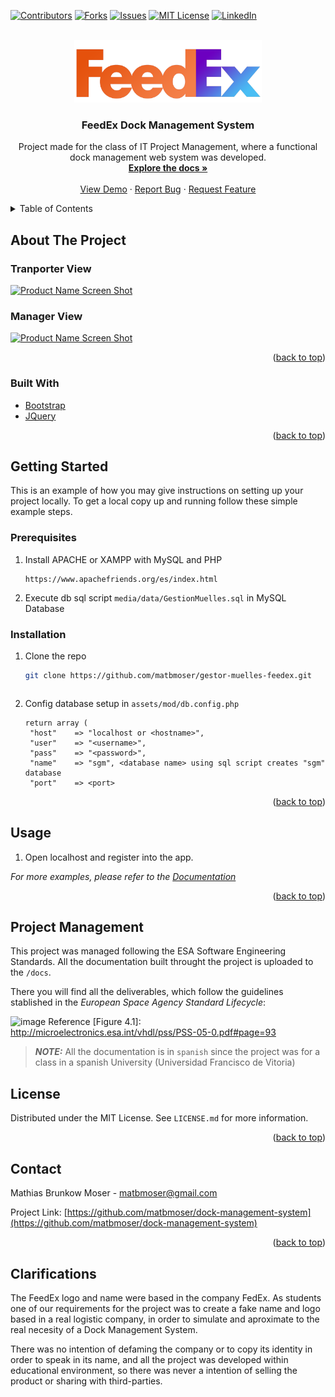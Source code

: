 <div id="top"></div>
<!--
*** Thanks for checking out the Best-README-Template. If you have a suggestion
*** that would make this better, please fork the repo and create a pull request
*** or simply open an issue with the tag "enhancement".
*** Don't forget to give the project a star!
*** Thanks again! Now go create something AMAZING! :D
-->



<!-- PROJECT SHIELDS -->
<!--
*** I'm using markdown "reference style" links for readability.
*** Reference links are enclosed in brackets [ ] instead of parentheses ( ).
*** See the bottom of this document for the declaration of the reference variables
*** for contributors-url, forks-url, etc. This is an optional, concise syntax you may use.
*** https://www.markdownguide.org/basic-syntax/#reference-style-links
-->
[![Contributors][contributors-shield]][contributors-url]
[![Forks][forks-shield]][forks-url]
[![Issues][issues-shield]][issues-url]
[![MIT License][license-shield]][license-url]
[![LinkedIn][linkedin-shield]][linkedin-url]



<!-- PROJECT LOGO -->
<br />
<div align="center">
  <a href="https://github.com/matbmoser/dock-management-system">
    <img src="media/img/feedex.png" alt="Logo" width="300" height="100">
  </a>

<h3 align="center">FeedEx Dock Management System</h3>

  <p align="center">
    Project made for the class of IT Project Management, where a functional dock management web system was developed.
    <br />
    <a href="https://github.com/matbmoser/dock-management-system"><strong>Explore the docs »</strong></a>
    <br />
    <br />
    <a href="https://github.com/matbmoser/dock-management-system">View Demo</a>
    ·
    <a href="https://github.com/matbmoser/dock-management-system/issues">Report Bug</a>
    ·
    <a href="https://github.com/matbmoser/dock-management-system/issues">Request Feature</a>
  </p>
</div>



<!-- TABLE OF CONTENTS -->
<details>
  <summary>Table of Contents</summary>
  <ol>
    <li>
      <a href="#about-the-project">About The Project</a>
      <ul>
        <li><a href="#built-with">Built With</a></li>
      </ul>
    </li>
    <li>
      <a href="#getting-started">Getting Started</a>
      <ul>
        <li><a href="#prerequisites">Prerequisites</a></li>
        <li><a href="#installation">Installation</a></li>
      </ul>
    </li>
    <li><a href="#license">License</a></li>
    <li><a href="#contact">Contact</a></li>
    <li><a href="#acknowledgments">Acknowledgments</a></li>
  </ol>
</details>



<!-- ABOUT THE PROJECT -->
## About The Project
### Tranporter View

[![Product Name Screen Shot][product-screenshot]]()

### Manager View

[![Product Name Screen Shot][product-screenshot2]]()

<p align="right">(<a href="#top">back to top</a>)</p>



### Built With

* [Bootstrap](https://getbootstrap.com)
* [JQuery](https://jquery.com)

<p align="right">(<a href="#top">back to top</a>)</p>



<!-- GETTING STARTED -->
## Getting Started

This is an example of how you may give instructions on setting up your project locally.
To get a local copy up and running follow these simple example steps.

### Prerequisites

1. Install APACHE or XAMPP with MySQL and PHP
   ```
   https://www.apachefriends.org/es/index.html

2. Execute db sql script `media/data/GestionMuelles.sql` in MySQL Database

### Installation

1. Clone the repo
   ```sh
   git clone https://github.com/matbmoser/gestor-muelles-feedex.git
   ```

   ```
2. Config database setup in `assets/mod/db.config.php`
   ```
   return array (
    "host"    => "localhost or <hostname>",
    "user"    => "<username>",
    "pass"    => "<password>",
    "name"    => "sgm", <database name> using sql script creates "sgm" database
    "port"    => <port>
   ```

<p align="right">(<a href="#top">back to top</a>)</p>



<!-- USAGE EXAMPLES -->
## Usage

1. Open localhost and register into the app.

_For more examples, please refer to the [Documentation](https://example.com)_

<p align="right">(<a href="#top">back to top</a>)</p>


## Project Management
This project was managed following the ESA Software Engineering Standards.
All the documentation built throught the project is uploaded to the `/docs`.

There you will find all the deliverables, which follow the guidelines stablished in the *European Space Agency Standard Lifecycle*:  

![image](https://user-images.githubusercontent.com/71728767/203662722-f6aea22f-d920-4083-88ad-979d730a56e2.png)
Reference [Figure 4.1]: http://microelectronics.esa.int/vhdl/pss/PSS-05-0.pdf#page=93

> **_NOTE:_**  All the documentation is in `spanish` since the project was for a class in a spanish University (Universidad Francisco de Vitoria)


<!-- LICENSE -->
## License

Distributed under the MIT License. See `LICENSE.md` for more information.

<p align="right">(<a href="#top">back to top</a>)</p>



<!-- CONTACT -->
## Contact

Mathias Brunkow Moser - matbmoser@gmail.com

Project Link: [https://github.com/matbmoser/dock-management-system](https://github.com/matbmoser/dock-management-system)

<p align="right">(<a href="#top">back to top</a>)</p>



## Clarifications
The FeedEx logo and name were based in the company FedEx. As students one of our requirements for the project was to create a fake name and logo based in a real logistic company, in order to simulate and aproximate to the real necesity of a Dock Management System.

There was no intention of defaming the company or to copy its identity in order to speak in its name, and all the project was developed within educational environment, so there was never a intention of selling the product or sharing with third-parties.


<!-- MARKDOWN LINKS & IMAGES -->
<!-- https://www.markdownguide.org/basic-syntax/#reference-style-links -->
[contributors-shield]: https://img.shields.io/github/contributors/matbmoser/dock-management-system.svg?style=for-the-badge
[contributors-url]: https://github.com/matbmoser/dock-management-system/graphs/contributors
[forks-shield]: https://img.shields.io/github/forks/matbmoser/dock-management-system.svg?style=for-the-badge
[forks-url]: https://github.com/matbmoser/dock-management-system/network/members
[stars-shield]: https://img.shields.io/github/stars/matbmoser/dock-management-system.svg?style=for-the-badge
[stars-url]: https://github.com/matbmoser/dock-management-system/stargazers
[issues-shield]: https://img.shields.io/github/issues/matbmoser/dock-management-system.svg?style=for-the-badge
[issues-url]: https://github.com/matbmoser/dock-management-system/issues
[license-shield]: https://img.shields.io/github/license/matbmoser/dock-management-system.svg?style=for-the-badge
[license-url]: https://github.com/matbmoser/dock-management-system/blob/master/LICENSE.md
[linkedin-shield]: https://img.shields.io/badge/-LinkedIn-black.svg?style=for-the-badge&logo=linkedin&colorB=555
[linkedin-url]: https://linkedin.com/in/mathias-brunkow-moser
[product-screenshot]: images/screenshot.png
[product-screenshot2]: images/screenshot2.png
